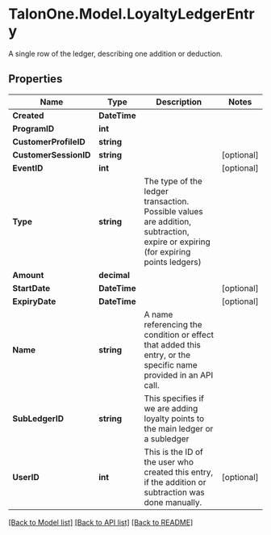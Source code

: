 # TalonOne.Model.LoyaltyLedgerEntry
A single row of the ledger, describing one addition or deduction.
## Properties

Name | Type | Description | Notes
------------ | ------------- | ------------- | -------------
**Created** | **DateTime** |  | 
**ProgramID** | **int** |  | 
**CustomerProfileID** | **string** |  | 
**CustomerSessionID** | **string** |  | [optional] 
**EventID** | **int** |  | [optional] 
**Type** | **string** | The type of the ledger transaction. Possible values are addition, subtraction, expire or expiring (for expiring points ledgers)  | 
**Amount** | **decimal** |  | 
**StartDate** | **DateTime** |  | [optional] 
**ExpiryDate** | **DateTime** |  | [optional] 
**Name** | **string** | A name referencing the condition or effect that added this entry, or the specific name provided in an API call. | 
**SubLedgerID** | **string** | This specifies if we are adding loyalty points to the main ledger or a subledger | 
**UserID** | **int** | This is the ID of the user who created this entry, if the addition or subtraction was done manually. | [optional] 

[[Back to Model list]](../README.md#documentation-for-models) [[Back to API list]](../README.md#documentation-for-api-endpoints) [[Back to README]](../README.md)

